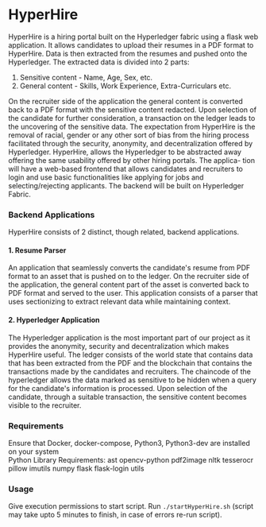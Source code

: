 # HyperHire
HyperHire is a hiring portal built on the Hyperledger fabric using a flask web application. It allows candidates to upload their resumes in a PDF format to HyperHire. Data is then extracted from the resumes and pushed onto the Hyperledger. The extracted data is divided into 2 parts:
<ol>
<li> Sensitive content - Name, Age, Sex, etc.
<li> General content - Skills, Work Experience, Extra-Curriculars etc.
</ol>
On the recruiter side of the application the general content is converted back to a PDF format with the sensitive content redacted. Upon selection of the candidate for further consideration, a transaction on the ledger leads to the uncovering of the sensitive data. The expectation from HyperHire is the removal of racial, gender or any other sort of bias from the hiring process facilitated through the security, anonymity, and decentralization offered by Hyperledger. HyperHire, allows the Hyperledger to be abstracted away offering the same usability offered by other hiring portals. The applica- tion will have a web-based frontend that allows candidates and recruiters to login and use basic functionalities like applying for jobs and selecting/rejecting applicants. The backend will be built on Hyperledger Fabric.

### Backend Applications
HyperHire consists of 2 distinct, though related, backend applications.
#### 1. Resume Parser
An application that seamlessly converts the candidate's resume from PDF format to an asset that is pushed on to the ledger. On the recruiter side of the application, the general content part of the asset is converted back to PDF format and served to the user. This application consists of a parser that uses sectionizing to extract relevant data while maintaining context.
#### 2. Hyperledger Application
The Hyperledger application is the most important part of our project as it provides the anonymity, security and decentralization which makes HyperHire useful. The ledger consists of the world state that contains data that has been extracted from the PDF and the blockchain that contains the transactions made by the candidates and recruiters. The chaincode of the hyperledger allows the data marked as sensitive to be hidden when a query for the candidate's information is processed. Upon selection of the candidate, through a suitable transaction, the sensitive content becomes visible to the recruiter.






### Requirements
Ensure that Docker, docker-compose, Python3, Python3-dev are installed on your system <br>
Python Library Requirements: ast opencv-python pdf2image nltk tesserocr pillow imutils numpy flask flask-login utils

### Usage
Give execution permissions to start script. Run <code>./startHyperHire.sh</code> (script may take upto 5 minutes to finish, in case of errors re-run script).
